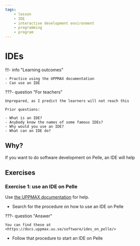 ```yaml
---
tags:
    - lesson
    - IDE
    - interactive development environment
    - programming
    - program
---
```


# IDEs

!!!- info "Learning outcomes"

    - Practice using the UPPMAX documentation
    - Can use an IDE

???- question "For teachers"

    Unprepared, as I predict the learners will not reach this

    Prior questions:

    - What is an IDE?
    - Anybody know the names of some famous IDEs?
    - Why would you use an IDE?
    - What can an IDE do?

## Why?

If you want to do software development on Pelle,
an IDE will help

## Exercises

### Exercise 1: use an IDE on Pelle

Use [the UPPMAX documentation](http://docs.uppmax.uu.se/)
for help.

- Search for the procedure on how to use an IDE on Pelle

???- question "Answer"

    You can find these at <https://docs.uppmax.uu.se/software/ides_on_pelle/>

- Follow that procedure to start an IDE on Pelle
